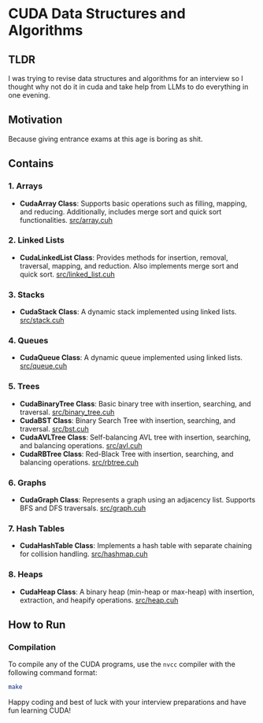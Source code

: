 # CUDA Data Structures and Algorithms

## TLDR

I was trying to revise data structures and algorithms for an interview so I thought why not do it in cuda and take help from LLMs to do everything in one evening.

## Motivation

Because giving entrance exams at this age is boring as shit.

## Contains

### 1. Arrays

- **CudaArray Class**: Supports basic operations such as filling, mapping, and reducing. Additionally, includes merge sort and quick sort functionalities. [src/array.cuh](src/array.cuh)

### 2. Linked Lists

- **CudaLinkedList Class**: Provides methods for insertion, removal, traversal, mapping, and reduction. Also implements merge sort and quick sort. [src/linked_list.cuh](src/linked_list.cuh)

### 3. Stacks

- **CudaStack Class**: A dynamic stack implemented using linked lists. [src/stack.cuh](src/stack.cuh)

### 4. Queues

- **CudaQueue Class**: A dynamic queue implemented using linked lists. [src/queue.cuh](src/queue.cuh)

### 5. Trees

- **CudaBinaryTree Class**: Basic binary tree with insertion, searching, and traversal. [src/binary_tree.cuh](src/binary_tree.cuh)
- **CudaBST Class**: Binary Search Tree with insertion, searching, and traversal. [src/bst.cuh](src/bst.cuh)
- **CudaAVLTree Class**: Self-balancing AVL tree with insertion, searching, and balancing operations. [src/avl.cuh](src/avl.cuh)
- **CudaRBTree Class**: Red-Black Tree with insertion, searching, and balancing operations. [src/rbtree.cuh](src/rbtree.cuh)

### 6. Graphs

- **CudaGraph Class**: Represents a graph using an adjacency list. Supports BFS and DFS traversals. [src/graph.cuh](src/graph.cuh)

### 7. Hash Tables

- **CudaHashTable Class**: Implements a hash table with separate chaining for collision handling. [src/hashmap.cuh](src/hashmap.cuh)

### 8. Heaps

- **CudaHeap Class**: A binary heap (min-heap or max-heap) with insertion, extraction, and heapify operations. [src/heap.cuh](src/heap.cuh)

## How to Run

### Compilation

To compile any of the CUDA programs, use the `nvcc` compiler with the following command format:

```sh
make
```

Happy coding and best of luck with your interview preparations and have fun learning CUDA!
